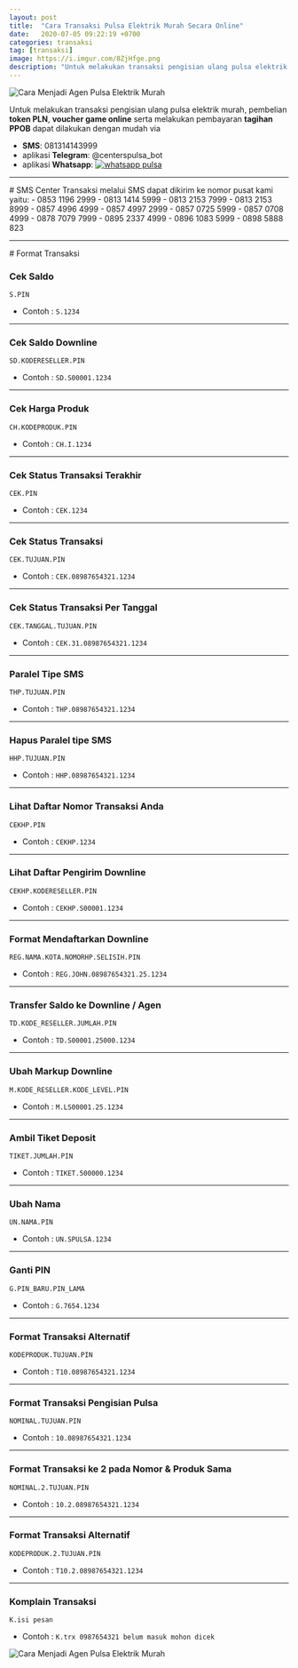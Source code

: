 ```yaml
---
layout: post
title:  "Cara Transaksi Pulsa Elektrik Murah Secara Online"
date:   2020-07-05 09:22:19 +0700
categories: transaksi
tag: [transaksi]
image: https://i.imgur.com/8ZjHfge.png
description: "Untuk melakukan transaksi pengisian ulang pulsa elektrik murah, pembelian **token PLN**, **voucher game online** serta melakukan pembayaran **tagihan PPOB** dapat dilakukan dengan mudah via **SMS**, aplikasi **Telegram**, dan aplikasi **Whatsapp**"
---
```


<div class="mb-4">
<image src="https://i.imgur.com/9OiHEK3.png" alt="Cara Menjadi Agen Pulsa Elektrik Murah" class="img-fluid" />
</div>

Untuk melakukan transaksi pengisian ulang pulsa elektrik murah, pembelian **token PLN**, **voucher game online** serta melakukan pembayaran **tagihan PPOB** dapat dilakukan dengan mudah via 

- **SMS**: 081314143999  
- aplikasi **Telegram**: @centerspulsa_bot  
- aplikasi **Whatsapp**: <a href="//wa.me/6281314143999" rel="nofollow" target="new"><img alt="whatsapp pulsa" src="https://1.bp.blogspot.com/-EOjUHA0aCoQ/XaC-lPhx9LI/AAAAAAAAAzs/tbEr-Yrj9lQLshlhie2sBby7DVE7dPkFQCLcBGAsYHQ/s1600/wacenter.png"></a>

<hr>
# SMS Center
Transaksi melalui SMS dapat dikirim ke nomor pusat kami yaitu:
- 0853 1196 2999
- 0813 1414 5999
- 0813 2153 7999
- 0813 2153 8999
- 0857 4996 4999
- 0857 4997 2999
- 0857 0725 5999
- 0857 0708 4999
- 0878 7079 7999
- 0895 2337 4999
- 0896 1083 5999
- 0898 5888 823

<hr>
# Format Transaksi

### Cek Saldo
`S.PIN`  
- Contoh : `S.1234`
<hr>

### Cek Saldo Downline
`SD.KODERESELLER.PIN`  
- Contoh : `SD.S00001.1234`
<hr>

### Cek Harga Produk
`CH.KODEPRODUK.PIN`
- Contoh : `CH.I.1234`
<hr>

### Cek Status Transaksi Terakhir
`CEK.PIN`  
- Contoh : `CEK.1234`
<hr>

### Cek Status Transaksi
`CEK.TUJUAN.PIN`  
- Contoh : `CEK.08987654321.1234`
<hr>

### Cek Status Transaksi Per Tanggal
`CEK.TANGGAL.TUJUAN.PIN`  
- Contoh : `CEK.31.08987654321.1234`
<hr>

### Paralel Tipe SMS
`THP.TUJUAN.PIN`  
- Contoh : `THP.08987654321.1234`
<hr>

### Hapus Paralel tipe SMS
`HHP.TUJUAN.PIN`  
- Contoh : `HHP.08987654321.1234`
<hr>

### Lihat Daftar Nomor Transaksi Anda
`CEKHP.PIN`  
- Contoh : `CEKHP.1234`
<hr>

### Lihat Daftar Pengirim Downline
`CEKHP.KODERESELLER.PIN`  
- Contoh : `CEKHP.S00001.1234`
<hr>

### Format Mendaftarkan Downline
`REG.NAMA.KOTA.NOMORHP.SELISIH.PIN`  
- Contoh : `REG.JOHN.08987654321.25.1234`
<hr>

### Transfer Saldo ke Downline / Agen
`TD.KODE_RESELLER.JUMLAH.PIN`  
- Contoh : `TD.S00001.25000.1234`
<hr>

### Ubah Markup Downline
`M.KODE_RESELLER.KODE_LEVEL.PIN`  
- Contoh : `M.LS00001.25.1234`
<hr>

### Ambil Tiket Deposit
`TIKET.JUMLAH.PIN`  
- Contoh : `TIKET.500000.1234`
<hr>

### Ubah Nama
`UN.NAMA.PIN`  
- Contoh : `UN.SPULSA.1234`
<hr>

### Ganti PIN
`G.PIN_BARU.PIN_LAMA`  
- Contoh : `G.7654.1234`
<hr>

### Format Transaksi Alternatif
`KODEPRODUK.TUJUAN.PIN`  
- Contoh : `T10.08987654321.1234`
<hr>

### Format Transaksi Pengisian Pulsa
`NOMINAL.TUJUAN.PIN`  
- Contoh : `10.08987654321.1234`
<hr>

### Format Transaksi ke 2 pada Nomor &amp; Produk Sama
`NOMINAL.2.TUJUAN.PIN`  
- Contoh : `10.2.08987654321.1234`
<hr>

### Format Transaksi Alternatif
`KODEPRODUK.2.TUJUAN.PIN`  
- Contoh : `T10.2.08987654321.1234`
<hr>

### Komplain Transaksi
`K.isi pesan`  
- Contoh : `K.trx 0987654321 belum masuk mohon dicek`

<div class="mt-4">
<image src="https://i.imgur.com/xSDUBI5.png" alt="Cara Menjadi Agen Pulsa Elektrik Murah" class="img-fluid" />
</div>